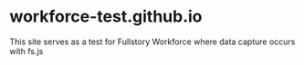 # workforce-test.github.io
This site serves as a test for Fullstory Workforce where data capture occurs with fs.js
